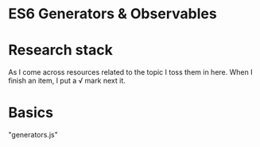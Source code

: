 # ES6 Generators & Observables

# Research stack
As I come across resources related to the topic I toss them in here. When I finish an item, I put a √ mark next it.

# Basics
"generators.js"
